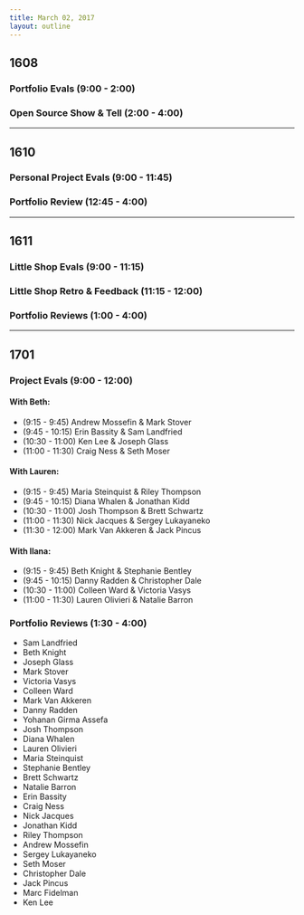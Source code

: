 ```yaml
---
title: March 02, 2017
layout: outline
---
```


## 1608

### Portfolio Evals (9:00 - 2:00)

### Open Source Show & Tell (2:00 - 4:00)

***

## 1610

### Personal Project Evals (9:00 - 11:45)

### Portfolio Review (12:45 - 4:00)

***

## 1611

### Little Shop Evals (9:00 - 11:15)

### Little Shop Retro & Feedback (11:15 - 12:00)

### Portfolio Reviews (1:00 - 4:00)

***

## 1701

### Project Evals (9:00 - 12:00)

#### With Beth:

*   (9:15 - 9:45) Andrew Mossefin & Mark Stover
*   (9:45 - 10:15) Erin Bassity & Sam Landfried
*   (10:30 - 11:00) Ken Lee & Joseph Glass
*   (11:00 - 11:30) Craig Ness & Seth Moser

#### With Lauren:

*   (9:15 - 9:45) Maria Steinquist & Riley Thompson
*   (9:45 - 10:15) Diana Whalen & Jonathan Kidd
*   (10:30 - 11:00) Josh Thompson & Brett Schwartz
*   (11:00 - 11:30) Nick Jacques & Sergey Lukayaneko
*   (11:30 - 12:00) Mark Van Akkeren & Jack Pincus

#### With Ilana:

*   (9:15 - 9:45) Beth Knight & Stephanie Bentley
*   (9:45 - 10:15) Danny Radden & Christopher Dale
*   (10:30 - 11:00) Colleen Ward & Victoria Vasys
*   (11:00 - 11:30) Lauren Olivieri & Natalie Barron

### Portfolio Reviews (1:30 - 4:00)

*   Sam Landfried
*   Beth Knight
*   Joseph Glass
*   Mark Stover
*   Victoria Vasys
*   Colleen Ward
*   Mark Van Akkeren
*   Danny Radden
*   Yohanan Girma Assefa
*   Josh Thompson
*   Diana Whalen
*   Lauren Olivieri
*   Maria Steinquist
*   Stephanie Bentley
*   Brett Schwartz
*   Natalie Barron
*   Erin Bassity
*   Craig Ness
*   Nick Jacques
*   Jonathan Kidd
*   Riley Thompson
*   Andrew Mossefin
*   Sergey Lukayaneko
*   Seth Moser
*   Christopher Dale
*   Jack Pincus
*   Marc Fidelman
*   Ken Lee
